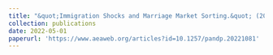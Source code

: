 ```yaml
---
title: "&quot;Immigration Shocks and Marriage Market Sorting.&quot; (2022) <i>AEA Papers and Proceedings</i>. 112:214-18 (with Katherine Eriksson and Addison Lake)"
collection: publications
date: 2022-05-01
paperurl: 'https://www.aeaweb.org/articles?id=10.1257/pandp.20221081'
---
```

